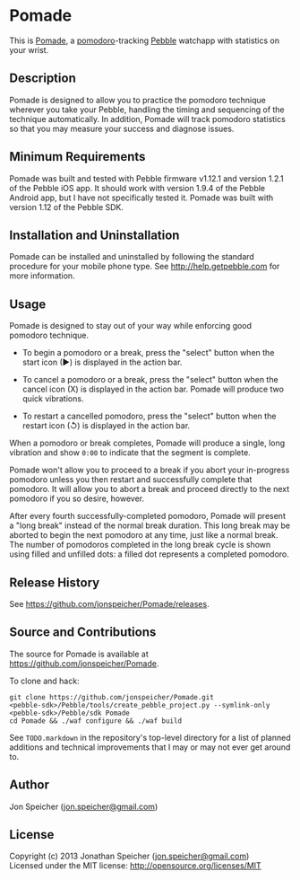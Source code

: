 Pomade
======

This is [Pomade](https://github.com/jonspeicher/Pomade), a
[pomodoro](http://www.pomodorotechnique.com)-tracking
[Pebble](http://getpebble.com) watchapp with statistics on your wrist.

Description
-----------

Pomade is designed to allow you to practice the pomodoro technique wherever you
take your Pebble, handling the timing and sequencing of the technique
automatically. In addition, Pomade will track pomodoro statistics so that you
may measure your success and diagnose issues.

Minimum Requirements
--------------------

Pomade was built and tested with Pebble firmware v1.12.1 and version 1.2.1 of
the Pebble iOS app. It should work with version 1.9.4 of the Pebble Android
app, but I have not specifically tested it. Pomade was built with version 1.12
of the Pebble SDK.

Installation and Uninstallation
-------------------------------

Pomade can be installed and uninstalled by following the standard procedure for
your mobile phone type. See http://help.getpebble.com for more information.

Usage
-----

Pomade is designed to stay out of your way while enforcing good pomodoro
technique.

* To begin a pomodoro or a break, press the "select" button when the start icon
  (▶) is displayed in the action bar.
  
* To cancel a pomodoro or a break, press the "select" button when the cancel 
  icon (X) is displayed in the action bar. Pomade will produce two quick
  vibrations.
  
* To restart a cancelled pomodoro, press the "select" button when the restart
  icon (↺) is displayed in the action bar.

When a pomodoro or break completes, Pomade will produce a single, long
vibration and show `0:00` to indicate that the segment is complete.

Pomade won't allow you to proceed to a break if you abort your in-progress
pomodoro unless you then restart and successfully complete that pomodoro. It
will allow you to abort a break and proceed directly to the next pomodoro if
you so desire, however.

After every fourth successfully-completed pomodoro, Pomade will present a "long
break" instead of the normal break duration. This long break may be aborted to
begin the next pomodoro at any time, just like a normal break. The number of
pomodoros completed in the long break cycle is shown using filled and unfilled
dots: a filled dot represents a completed pomodoro.

Release History
---------------

See https://github.com/jonspeicher/Pomade/releases.

Source and Contributions
------------------------

The source for Pomade is available at https://github.com/jonspeicher/Pomade.

To clone and hack:

    git clone https://github.com/jonspeicher/Pomade.git
    <pebble-sdk>/Pebble/tools/create_pebble_project.py --symlink-only <pebble-sdk>/Pebble/sdk Pomade
    cd Pomade && ./waf configure && ./waf build

See `TODO.markdown` in the repository's top-level directory for a list of
planned additions and technical improvements that I may or may not ever get
around to.

Author
------

Jon Speicher (jon.speicher@gmail.com)

License
-------

Copyright (c) 2013 Jonathan Speicher (jon.speicher@gmail.com)  
Licensed under the MIT license: http://opensource.org/licenses/MIT
